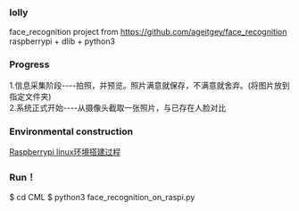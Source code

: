 ### lolly
face_recognition project from https://github.com/ageitgey/face_recognition  
raspberrypi + dlib + python3     

### Progress
1.信息采集阶段----拍照，并预览。照片满意就保存，不满意就舍弃。(将图片放到指定文件夹)  
2.系统正式开始----从摄像头截取一张照片，与已存在人脸对比  

### Environmental construction
[Raspberrypi linux环境搭建过程](https://github.com/kumataahh/lolly/blob/master/installations_guide.md)  

### Run！
$ cd CML 
$ python3 face_recognition_on_raspi.py  
